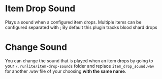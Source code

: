 # Item Drop Sound
Plays a sound when a configured item drops.
Multiple items can be configured separated with ;
By default this plugin tracks blood shard drops

# Change Sound
You can change the sound that is played when an item drops by going to your `/.runlite/item-drop-sounds` folder and replace `item_drop_sound.wav` for another .wav file of your choosing **with the same name**. 